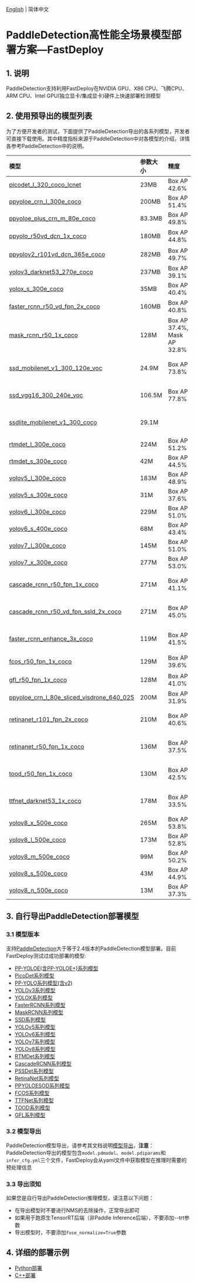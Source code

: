 [English](README.md) | 简体中文

# PaddleDetection高性能全场景模型部署方案—FastDeploy

## 1. 说明
PaddleDetection支持利用FastDeploy在NVIDIA GPU、X86 CPU、飞腾CPU、ARM CPU、Intel GPU(独立显卡/集成显卡)硬件上快速部署检测模型

## 2. 使用预导出的模型列表  
为了方便开发者的测试，下面提供了PaddleDetection导出的各系列模型，开发者可直接下载使用。其中精度指标来源于PaddleDetection中对各模型的介绍，详情各参考PaddleDetection中的说明。

| 模型                                                               | 参数大小    | 精度    | 备注 |
|:---------------------------------------------------------------- |:----- |:----- | :------ |
| [picodet_l_320_coco_lcnet](https://bj.bcebos.com/paddlehub/fastdeploy/picodet_l_320_coco_lcnet.tgz) |23MB | Box AP 42.6% |
| [ppyoloe_crn_l_300e_coco](https://bj.bcebos.com/paddlehub/fastdeploy/ppyoloe_crn_l_300e_coco.tgz) |200MB | Box AP 51.4% |
| [ppyoloe_plus_crn_m_80e_coco](https://bj.bcebos.com/fastdeploy/models/ppyoloe_plus_crn_m_80e_coco.tgz) |83.3MB | Box AP 49.8% |
| [ppyolo_r50vd_dcn_1x_coco](https://bj.bcebos.com/paddlehub/fastdeploy/ppyolo_r50vd_dcn_1x_coco.tgz) | 180MB | Box AP 44.8% | 暂不支持TensorRT |
| [ppyolov2_r101vd_dcn_365e_coco](https://bj.bcebos.com/paddlehub/fastdeploy/ppyolov2_r101vd_dcn_365e_coco.tgz) | 282MB | Box AP 49.7% | 暂不支持TensorRT |
| [yolov3_darknet53_270e_coco](https://bj.bcebos.com/paddlehub/fastdeploy/yolov3_darknet53_270e_coco.tgz) |237MB | Box AP 39.1% | |
| [yolox_s_300e_coco](https://bj.bcebos.com/paddlehub/fastdeploy/yolox_s_300e_coco.tgz) | 35MB | Box AP 40.4% | |
| [faster_rcnn_r50_vd_fpn_2x_coco](https://bj.bcebos.com/paddlehub/fastdeploy/faster_rcnn_r50_vd_fpn_2x_coco.tgz) | 160MB | Box AP 40.8%| 暂不支持TensorRT |
| [mask_rcnn_r50_1x_coco](https://bj.bcebos.com/paddlehub/fastdeploy/mask_rcnn_r50_1x_coco.tgz) | 128M | Box AP 37.4%, Mask AP 32.8%| 暂不支持TensorRT、ORT |
| [ssd_mobilenet_v1_300_120e_voc](https://bj.bcebos.com/paddlehub/fastdeploy/ssd_mobilenet_v1_300_120e_voc.tgz) | 24.9M | Box AP 73.8%| 暂不支持TensorRT、ORT |
| [ssd_vgg16_300_240e_voc](https://bj.bcebos.com/paddlehub/fastdeploy/ssd_vgg16_300_240e_voc.tgz) | 106.5M | Box AP 77.8%| 暂不支持TensorRT、ORT |
| [ssdlite_mobilenet_v1_300_coco](https://bj.bcebos.com/paddlehub/fastdeploy/ssdlite_mobilenet_v1_300_coco.tgz) | 29.1M | | 暂不支持TensorRT、ORT |
| [rtmdet_l_300e_coco](https://bj.bcebos.com/paddlehub/fastdeploy/rtmdet_l_300e_coco.tgz) | 224M | Box AP 51.2%|  |
| [rtmdet_s_300e_coco](https://bj.bcebos.com/paddlehub/fastdeploy/rtmdet_s_300e_coco.tgz) | 42M | Box AP 44.5%|  |
| [yolov5_l_300e_coco](https://bj.bcebos.com/paddlehub/fastdeploy/yolov5_l_300e_coco.tgz) | 183M | Box AP 48.9%|  |
| [yolov5_s_300e_coco](https://bj.bcebos.com/paddlehub/fastdeploy/yolov5_s_300e_coco.tgz) | 31M | Box AP 37.6%|  |
| [yolov6_l_300e_coco](https://bj.bcebos.com/paddlehub/fastdeploy/yolov6_l_300e_coco.tgz) | 229M | Box AP 51.0%|  |
| [yolov6_s_400e_coco](https://bj.bcebos.com/paddlehub/fastdeploy/yolov6_s_400e_coco.tgz) | 68M | Box AP 43.4%|  |
| [yolov7_l_300e_coco](https://bj.bcebos.com/paddlehub/fastdeploy/yolov7_l_300e_coco.tgz) | 145M | Box AP 51.0%|  |
| [yolov7_x_300e_coco](https://bj.bcebos.com/paddlehub/fastdeploy/yolov7_x_300e_coco.tgz) | 277M | Box AP 53.0%|  |
| [cascade_rcnn_r50_fpn_1x_coco](https://bj.bcebos.com/paddlehub/fastdeploy/cascade_rcnn_r50_fpn_1x_coco.tgz) | 271M | Box AP 41.1%|  暂不支持TensorRT、ORT |
| [cascade_rcnn_r50_vd_fpn_ssld_2x_coco](https://bj.bcebos.com/paddlehub/fastdeploy/cascade_rcnn_r50_vd_fpn_ssld_2x_coco.tgz) | 271M | Box AP 45.0%|  暂不支持TensorRT、ORT |
| [faster_rcnn_enhance_3x_coco](https://bj.bcebos.com/paddlehub/fastdeploy/faster_rcnn_enhance_3x_coco.tgz) | 119M | Box AP 41.5%|  暂不支持TensorRT、ORT |
| [fcos_r50_fpn_1x_coco](https://bj.bcebos.com/paddlehub/fastdeploy/fcos_r50_fpn_1x_coco.tgz) | 129M | Box AP 39.6%|  暂不支持TensorRT |
| [gfl_r50_fpn_1x_coco](https://bj.bcebos.com/paddlehub/fastdeploy/gfl_r50_fpn_1x_coco.tgz) | 128M | Box AP 41.0%|  暂不支持TensorRT |
| [ppyoloe_crn_l_80e_sliced_visdrone_640_025](https://bj.bcebos.com/paddlehub/fastdeploy/ppyoloe_crn_l_80e_sliced_visdrone_640_025.tgz) | 200M | Box AP 31.9%|  |
| [retinanet_r101_fpn_2x_coco](https://bj.bcebos.com/paddlehub/fastdeploy/retinanet_r101_fpn_2x_coco.tgz) | 210M | Box AP 40.6%|  暂不支持TensorRT、ORT |
| [retinanet_r50_fpn_1x_coco](https://bj.bcebos.com/paddlehub/fastdeploy/retinanet_r50_fpn_1x_coco.tgz) | 136M | Box AP 37.5%|  暂不支持TensorRT、ORT |
| [tood_r50_fpn_1x_coco](https://bj.bcebos.com/paddlehub/fastdeploy/tood_r50_fpn_1x_coco.tgz) | 130M | Box AP 42.5%|  暂不支持TensorRT、ORT |
| [ttfnet_darknet53_1x_coco](https://bj.bcebos.com/paddlehub/fastdeploy/ttfnet_darknet53_1x_coco.tgz) | 178M | Box AP 33.5%|  暂不支持TensorRT、ORT |  
| [yolov8_x_500e_coco](https://bj.bcebos.com/paddlehub/fastdeploy/yolov8_x_500e_coco.tgz) | 265M | Box AP 53.8%
| [yolov8_l_500e_coco](https://bj.bcebos.com/paddlehub/fastdeploy/yolov8_l_500e_coco.tgz) | 173M | Box AP 52.8%
| [yolov8_m_500e_coco](https://bj.bcebos.com/paddlehub/fastdeploy/yolov8_m_500e_coco.tgz) | 99M | Box AP 50.2%
| [yolov8_s_500e_coco](https://bj.bcebos.com/paddlehub/fastdeploy/yolov8_s_500e_coco.tgz) | 43M | Box AP 44.9%
| [yolov8_n_500e_coco](https://bj.bcebos.com/paddlehub/fastdeploy/yolov8_n_500e_coco.tgz) | 13M | Box AP 37.3%


## 3. 自行导出PaddleDetection部署模型  
### 3.1 模型版本
支持[PaddleDetection](https://github.com/PaddlePaddle/PaddleDetection)大于等于2.4版本的PaddleDetection模型部署。目前FastDeploy测试过成功部署的模型:   

- [PP-YOLOE(含PP-YOLOE+)系列模型](https://github.com/PaddlePaddle/PaddleDetection/tree/release/2.6/configs/ppyoloe)
- [PicoDet系列模型](https://github.com/PaddlePaddle/PaddleDetection/tree/release/2.6/configs/picodet)
- [PP-YOLO系列模型(含v2)](https://github.com/PaddlePaddle/PaddleDetection/tree/release/2.6/configs/ppyolo)
- [YOLOv3系列模型](https://github.com/PaddlePaddle/PaddleDetection/tree/release/2.6/configs/yolov3)
- [YOLOX系列模型](https://github.com/PaddlePaddle/PaddleDetection/tree/release/2.6/configs/yolox)
- [FasterRCNN系列模型](https://github.com/PaddlePaddle/PaddleDetection/tree/release/2.6/configs/faster_rcnn)
- [MaskRCNN系列模型](https://github.com/PaddlePaddle/PaddleDetection/tree/release/2.6/configs/mask_rcnn)
- [SSD系列模型](https://github.com/PaddlePaddle/PaddleDetection/tree/release/2.6/configs/ssd)
- [YOLOv5系列模型](https://github.com/PaddlePaddle/PaddleYOLO/tree/release/2.6/configs/yolov5)
- [YOLOv6系列模型](https://github.com/PaddlePaddle/PaddleYOLO/tree/release/2.6/configs/yolov6)
- [YOLOv7系列模型](https://github.com/PaddlePaddle/PaddleYOLO/tree/release/2.6/configs/yolov7)  
- [YOLOv8系列模型](https://github.com/PaddlePaddle/PaddleYOLO/tree/release/2.6/configs/yolov8)
- [RTMDet系列模型](https://github.com/PaddlePaddle/PaddleYOLO/tree/release/2.6/configs/rtmdet)
- [CascadeRCNN系列模型](https://github.com/PaddlePaddle/PaddleDetection/tree/release/2.6/configs/cascade_rcnn)
- [PSSDet系列模型](https://github.com/PaddlePaddle/PaddleDetection/tree/release/2.6/configs/rcnn_enhance)
- [RetinaNet系列模型](https://github.com/PaddlePaddle/PaddleDetection/tree/release/2.6/configs/retinanet)
- [PPYOLOESOD系列模型](https://github.com/PaddlePaddle/PaddleDetection/tree/release/2.6/configs/smalldet)
- [FCOS系列模型](https://github.com/PaddlePaddle/PaddleDetection/tree/release/2.6/configs/fcos)
- [TTFNet系列模型](https://github.com/PaddlePaddle/PaddleDetection/tree/release/2.6/configs/ttfnet)
- [TOOD系列模型](https://github.com/PaddlePaddle/PaddleDetection/tree/release/2.6/configs/tood)
- [GFL系列模型](https://github.com/PaddlePaddle/PaddleDetection/tree/release/2.6/configs/gfl)

### 3.2 模型导出   
PaddleDetection模型导出，请参考其文档说明[模型导出](https://github.com/PaddlePaddle/PaddleDetection/blob/release/2.6/deploy/EXPORT_MODEL.md)，**注意**：PaddleDetection导出的模型包含`model.pdmodel`、`model.pdiparams`和`infer_cfg.yml`三个文件，FastDeploy会从yaml文件中获取模型在推理时需要的预处理信息

### 3.3 导出须知  
如果您是自行导出PaddleDetection推理模型，请注意以下问题：
- 在导出模型时不要进行NMS的去除操作，正常导出即可  
- 如果用于跑原生TensorRT后端（非Paddle Inference后端），不要添加--trt参数
- 导出模型时，不要添加`fuse_normalize=True`参数

## 4. 详细的部署示例  
- [Python部署](python)
- [C++部署](cpp)